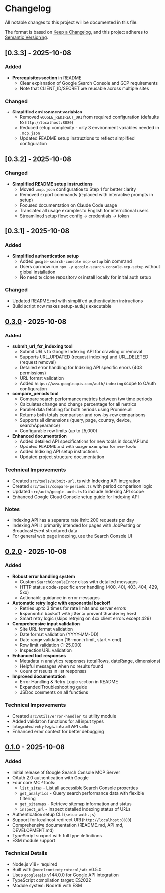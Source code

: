 # Changelog

All notable changes to this project will be documented in this file.

The format is based on [Keep a Changelog](https://keepachangelog.com/en/1.0.0/),
and this project adheres to [Semantic Versioning](https://semver.org/spec/v2.0.0.html).

## [0.3.3] - 2025-10-08

### Added

- **Prerequisites section** in README
  - Clear explanation of Google Search Console and GCP requirements
  - Note that CLIENT_ID/SECRET are reusable across multiple sites

### Changed

- **Simplified environment variables**
  - Removed `GOOGLE_REDIRECT_URI` from required configuration (defaults to `http://localhost:8080`)
  - Reduced setup complexity - only 3 environment variables needed in `.mcp.json`
  - Updated README setup instructions to reflect simplified configuration

## [0.3.2] - 2025-10-08

### Changed

- **Simplified README setup instructions**
  - Moved `.mcp.json` configuration to Step 1 for better clarity
  - Removed export commands (replaced with interactive prompts in setup)
  - Focused documentation on Claude Code usage
  - Translated all usage examples to English for international users
  - Streamlined setup flow: config → credentials → token

## [0.3.1] - 2025-10-08

### Added

- **Simplified authentication setup**
  - Added `google-search-console-mcp-setup` bin command
  - Users can now run `npx -y google-search-console-mcp-setup` without global installation
  - No need to clone repository or install locally for initial auth setup

### Changed

- Updated README.md with simplified authentication instructions
- Build script now makes setup-auth.js executable

## [0.3.0] - 2025-10-08

### Added

- **submit_url_for_indexing tool**
  - Submit URLs to Google Indexing API for crawling or removal
  - Supports URL_UPDATED (request indexing) and URL_DELETED (request removal)
  - Detailed error handling for Indexing API specific errors (403 permissions)
  - URL format validation
  - Added `https://www.googleapis.com/auth/indexing` scope to OAuth configuration
- **compare_periods tool**
  - Compare search performance metrics between two time periods
  - Calculates change and change percentage for all metrics
  - Parallel data fetching for both periods using Promise.all
  - Returns both totals comparison and row-by-row comparisons
  - Supports all dimensions (query, page, country, device, searchAppearance)
  - Configurable row limits (up to 25,000)
- **Enhanced documentation**
  - Added detailed API specifications for new tools in docs/API.md
  - Updated README.md with usage examples for new tools
  - Added Indexing API setup instructions
  - Updated project structure documentation

### Technical Improvements

- Created `src/tools/submit-url.ts` with Indexing API integration
- Created `src/tools/compare-periods.ts` with period comparison logic
- Updated `src/auth/google-auth.ts` to include Indexing API scope
- Enhanced Google Cloud Console setup guide for Indexing API

### Notes

- Indexing API has a separate rate limit: 200 requests per day
- Indexing API is primarily intended for pages with JobPosting or BroadcastEvent structured data
- For general web page indexing, use the Search Console UI

## [0.2.0] - 2025-10-08

### Added

- **Robust error handling system**
  - Custom `SearchConsoleError` class with detailed messages
  - HTTP status code-specific error handling (400, 401, 403, 404, 429, 5xx)
  - Actionable guidance in error messages
- **Automatic retry logic with exponential backoff**
  - Retries up to 3 times for rate limits and server errors
  - Exponential backoff with jitter to prevent thundering herd
  - Smart retry logic (skips retrying on 4xx client errors except 429)
- **Comprehensive input validation**
  - Site URL format validation
  - Date format validation (YYYY-MM-DD)
  - Date range validation (16-month limit, start ≤ end)
  - Row limit validation (1-25,000)
  - Inspection URL validation
- **Enhanced tool responses**
  - Metadata in analytics responses (totalRows, dateRange, dimensions)
  - Helpful messages when no results found
  - Count of results in list responses
- **Improved documentation**
  - Error Handling & Retry Logic section in README
  - Expanded Troubleshooting guide
  - JSDoc comments on all functions

### Technical Improvements

- Created `src/utils/error-handler.ts` utility module
- Added validation functions for all input types
- Integrated retry logic into all API calls
- Enhanced error context for better debugging

## [0.1.0] - 2025-10-08

### Added

- Initial release of Google Search Console MCP Server
- OAuth 2.0 authentication with Google
- Four core MCP tools:
  - `list_sites` - List all accessible Search Console properties
  - `get_analytics` - Query search performance data with flexible filtering
  - `get_sitemaps` - Retrieve sitemap information and status
  - `inspect_url` - Inspect detailed indexing status of URLs
- Authentication setup CLI (`setup-auth.js`)
- Support for localhost redirect URI (`http://localhost:8080`)
- Comprehensive documentation (README.md, API.md, DEVELOPMENT.md)
- TypeScript support with full type definitions
- ESM module support

### Technical Details

- Node.js v18+ required
- Built with `@modelcontextprotocol/sdk` v0.5.0
- Uses `googleapis` v144.0.0 for Google API integration
- TypeScript compilation target: ES2022
- Module system: Node16 with ESM

[0.3.0]: https://github.com/Shin-sibainu/google-search-console-mcp-server/releases/tag/v0.3.0
[0.2.0]: https://github.com/Shin-sibainu/google-search-console-mcp-server/releases/tag/v0.2.0
[0.1.0]: https://github.com/Shin-sibainu/google-search-console-mcp-server/releases/tag/v0.1.0
